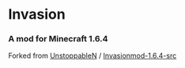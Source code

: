 # Invasion

### A mod for Minecraft 1.6.4

Forked from [UnstoppableN](https://github.com/UnstoppableN) / [Invasionmod-1.6.4-src](https://github.com/UnstoppableN/Invasionmod-1.6.4-src)